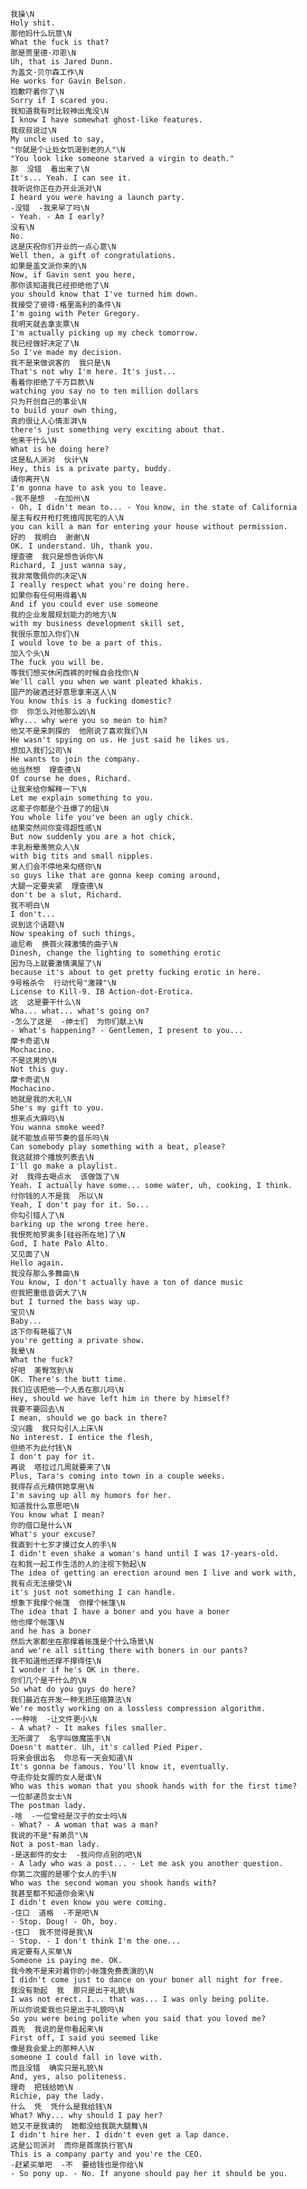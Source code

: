 	我操\N
	Holy shit.
	那他妈什么玩意\N
	What the fuck is that?
	那是贾里德·邓恩\N
	Uh, that is Jared Dunn.
	为盖文·贝尔森工作\N
	He works for Gavin Belson.
	抱歉吓着你了\N
	Sorry if I scared you.
	我知道我有时比较神出鬼没\N
	I know I have somewhat ghost-like features.
	我叔叔说过\N
	My uncle used to say,
	"你就是个让处女饥渴到老的人"\N
	"You look like someone starved a virgin to death."
	那  没错  看出来了\N
	It's... Yeah. I can see it.
	我听说你正在办开业派对\N
	I heard you were having a launch party.
	-没错  -我来早了吗\N
	- Yeah. - Am I early?
	没有\N
	No.
	这是庆祝你们开业的一点心意\N
	Well then, a gift of congratulations.
	如果是盖文派你来的\N
	Now, if Gavin sent you here,
	那你该知道我已经拒绝他了\N
	you should know that I've turned him down.
	我接受了彼得·格里高利的条件\N
	I'm going with Peter Gregory.
	我明天就去拿支票\N
	I'm actually picking up my check tomorrow.
	我已经做好决定了\N
	So I've made my decision.
	我不是来做说客的  我只是\N
	That's not why I'm here. It's just...
	看着你拒绝了千万巨款\N
	watching you say no to ten million dollars
	只为开创自己的事业\N
	to build your own thing,
	真的很让人心情澎湃\N
	there's just something very exciting about that.
	他来干什么\N
	What is he doing here?
	这是私人派对  伙计\N
	Hey, this is a private party, buddy.
	请你离开\N
	I'm gonna have to ask you to leave.
	-我不是想  -在加州\N
	- Oh, I didn't mean to... - You know, in the state of California
	屋主有权开枪打死擅闯民宅的人\N
	you can kill a man for entering your house without permission.
	好的  我明白  谢谢\N
	OK. I understand. Uh, thank you.
	理查德  我只是想告诉你\N
	Richard, I just wanna say,
	我非常敬佩你的决定\N
	I really respect what you're doing here.
	如果你有任何用得着\N
	And if you could ever use someone
	我的企业发展规划能力的地方\N
	with my business development skill set,
	我很乐意加入你们\N
	I would love to be a part of this.
	加入个头\N
	The fuck you will be.
	等我们想买休闲西裤的时候自会找你\N
	We'll call you when we want pleated khakis.
	国产的破酒还好意思拿来送人\N
	You know this is a fucking domestic?
	你  你怎么对他那么凶\N
	Why... why were you so mean to him?
	他又不是来刺探的  他刚说了喜欢我们\N
	He wasn't spying on us. He just said he likes us.
	想加入我们公司\N
	He wants to join the company.
	他当然想  理查德\N
	Of course he does, Richard.
	让我来给你解释一下\N
	Let me explain something to you.
	这辈子你都是个丑爆了的妞\N
	You whole life you've been an ugly chick.
	结果突然间你变得超性感\N
	But now suddenly you are a hot chick,
	丰乳粉晕羡煞众人\N
	with big tits and small nipples.
	男人们会不停地来勾搭你\N
	so guys like that are gonna keep coming around,
	大腿一定要夹紧  理查德\N
	don't be a slut, Richard.
	我不明白\N
	I don't...
	说到这个话题\N
	Now speaking of such things,
	迪尼希  换首火辣激情的曲子\N
	Dinesh, change the lighting to something erotic
	因为马上就要激情满屋了\N
	because it's about to get pretty fucking erotic in here.
	9号格杀令  行动代号"激辣"\N
	License to Kill-9. IB Action-dot-Erotica.
	这  这是要干什么\N
	Wha... what... what's going on?
	-怎么了这是  -绅士们  为你们献上\N
	- What's happening? - Gentlemen, I present to you...
	摩卡奇诺\N
	Mochacino.
	不是这男的\N
	Not this guy.
	摩卡奇诺\N
	Mochacino.
	她就是我的大礼\N
	She's my gift to you.
	想来点大麻吗\N
	You wanna smoke weed?
	就不能放点带节奏的音乐吗\N
	Can somebody play something with a beat, please?
	我这就排个播放列表去\N
	I'll go make a playlist.
	对  我得去喝点水  该做饭了\N
	Yeah. I actually have some... some water, uh, cooking, I think.
	付你钱的人不是我  所以\N
	Yeah, I don't pay for it. So...
	你勾引错人了\N
	barking up the wrong tree here.
	我恨死帕罗奥多[硅谷所在地]了\N
	God, I hate Palo Alto.
	又见面了\N
	Hello again.
	我没存那么多舞曲\N
	You know, I don't actually have a ton of dance music
	但我把重低音调大了\N
	but I turned the bass way up.
	宝贝\N
	Baby...
	这下你有艳福了\N
	you're getting a private show.
	我晕\N
	What the fuck?
	好吧  美臀驾到\N
	OK. There's the butt time.
	我们应该把他一个人丢在那儿吗\N
	Hey, should we have left him in there by himself?
	我要不要回去\N
	I mean, should we go back in there?
	没兴趣  我只勾引人上床\N
	No interest. I entice the flesh,
	但绝不为此付钱\N
	I don't pay for it.
	再说  塔拉过几周就要来了\N
	Plus, Tara's coming into town in a couple weeks.
	我得存点元精供她享用\N
	I'm saving up all my humors for her.
	知道我什么意思吧\N
	You know what I mean?
	你的借口是什么\N
	What's your excuse?
	我直到十七岁才摸过女人的手\N
	I didn't even shake a woman's hand until I was 17-years-old.
	在和我一起工作生活的人的注视下勃起\N
	The idea of getting an erection around men I live and work with,
	我有点无法接受\N
	it's just not something I can handle.
	想象下我撑个帐篷  你撑个帐篷\N
	The idea that I have a boner and you have a boner
	他也撑个帐篷\N
	and he has a boner
	然后大家都坐在那撑着帐篷是个什么场景\N
	and we're all sitting there with boners in our pants?
	我不知道他还撑不撑得住\N
	I wonder if he's OK in there.
	你们几个是干什么的\N
	So what do you guys do here?
	我们最近在开发一种无损压缩算法\N
	We're mostly working on a lossless compression algorithm.
	-一种啥  -让文件更小\N
	- A what? - It makes files smaller.
	无所谓了  名字叫做魔笛手\N
	Doesn't matter. Uh, it's called Pied Piper.
	将来会很出名  你总有一天会知道\N
	It's gonna be famous. You'll know it, eventually.
	夺走你处女握的女人是谁\N
	Who was this woman that you shook hands with for the first time?
	一位邮递员女士\N
	The postman lady.
	-啥  -一位曾经是汉子的女士吗\N
	- What? - A woman that was a man?
	我说的不是"有弟员"\N
	Not a post-man lady.
	-是送邮件的女士  -我问你点别的吧\N
	- A lady who was a post... - Let me ask you another question.
	你第二次握的是哪个女人的手\N
	Who was the second woman you shook hands with?
	我甚至都不知道你会来\N
	I didn't even know you were coming.
	-住口  道格  -不是吧\N
	- Stop. Doug! - Oh, boy.
	-住口  我不觉得是我\N
	- Stop. - I don't think I'm the one...
	肯定要有人买单\N
	Someone is paying me. OK.
	我今晚不是来对着你的小帐篷免费表演的\N
	I didn't come just to dance on your boner all night for free.
	我没有勃起  我  那只是出于礼貌\N
	I was not erect. I... that was... I was only being polite.
	所以你说爱我也只是出于礼貌吗\N
	So you were being polite when you said that you loved me?
	首先  我说的是你看起来\N
	First off, I said you seemed like
	像是我会爱上的那种人\N
	someone I could fall in love with.
	而且没错  确实只是礼貌\N
	And, yes, also politeness.
	理奇  把钱给她\N
	Richie, pay the lady.
	什么  凭  凭什么是我给钱\N
	What? Why... why should I pay her?
	她又不是我请的  她都没给我跳大腿舞\N
	I didn't hire her. I didn't even get a lap dance.
	这是公司派对  而你是首席执行官\N
	This is a company party and you're the CEO.
	-赶紧买单吧  -不  要给钱也是你给\N
	- So pony up. - No. If anyone should pay her it should be you.

